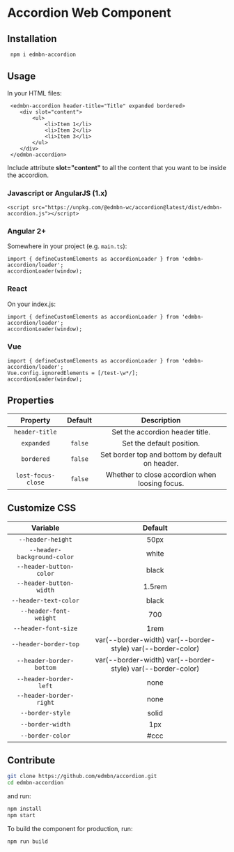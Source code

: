 # Accordion Web Component

## Installation

```bash
 npm i edmbn-accordion
```

## Usage

In your HTML files:

```
 <edmbn-accordion header-title="Title" expanded bordered>
    <div slot="content">
        <ul>
            <li>Item 1</li>
            <li>Item 2</li>
            <li>Item 3</li>
        </ul>
    </div>
 </edmbn-accordion>
```

Include attribute **slot="content"** to all the content that you want to be inside the accordion.

### Javascript or AngularJS (1.x)

```
<script src="https://unpkg.com/@edmbn-wc/accordion@latest/dist/edmbn-accordion.js"></script>
```

### Angular 2+

Somewhere in your project (e.g. `main.ts`):

```
import { defineCustomElements as accordionLoader } from 'edmbn-accordion/loader';
accordionLoader(window);

```

### React

On your index.js:

```
import { defineCustomElements as accordionLoader } from 'edmbn-accordion/loader';
accordionLoader(window);
```

### Vue

```
import { defineCustomElements as accordionLoader } from 'edmbn-accordion/loader';
Vue.config.ignoredElements = [/test-\w*/];
accordionLoader(window);
```

## Properties

|      Property      | Default |                   Description                   |
| :----------------: | :-----: | :---------------------------------------------: |
|   `header-title`   |         |         Set the accordion header title.         |
|     `expanded`     | `false` |            Set the default position.            |
|     `bordered`     | `false` | Set border top and bottom by default on header. |
| `lost-focus-close` | `false` | Whether to close accordion when loosing focus.  |

## Customize CSS

|          Variable           |                           Default                           |
| :-------------------------: | :---------------------------------------------------------: |
|      `--header-height`      |                            50px                             |
| `--header-background-color` |                            white                            |
|   `--header-button-color`   |                            black                            |
|   `--header-button-width`   |                           1.5rem                            |
|    `--header-text-color`    |                            black                            |
|   `--header-font-weight`    |                             700                             |
|    `--header-font-size`     |                            1rem                             |
|    `--header-border-top`    | var(--border-width) var(--border-style) var(--border-color) |
|  `--header-border-bottom`   | var(--border-width) var(--border-style) var(--border-color) |
|   `--header-border-left`    |                            none                             |
|   `--header-border-right`   |                            none                             |
|      `--border-style`       |                            solid                            |
|      `--border-width`       |                             1px                             |
|      `--border-color`       |                            #ccc                             |

## Contribute

```bash
git clone https://github.com/edmbn/accordion.git
cd edmbn-accordion
```

and run:

```bash
npm install
npm start
```

To build the component for production, run:

```bash
npm run build
```
